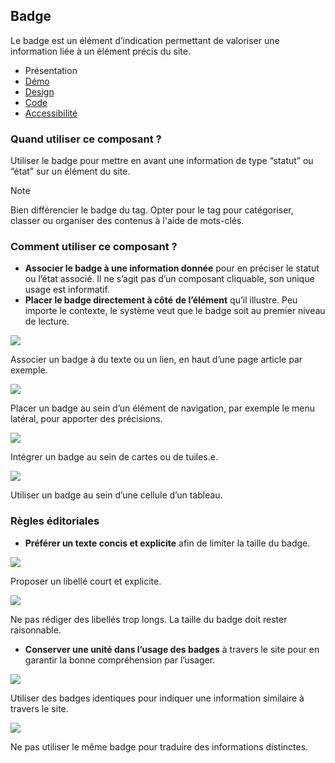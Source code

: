 
## Badge

Le badge est un élément d’indication permettant de valoriser une information liée à un élément précis du site.


- Présentation
- [Démo](./demo/index.md)
- [Design](./design/index.md)
- [Code](./code/index.md)
- [Accessibilité](./accessibility/index.md)



### Quand utiliser ce composant ?

Utiliser le badge pour mettre en avant une information de type “statut” ou “état” sur un élément du site.

> [!NOTE]
> Bien différencier le badge du tag. Opter pour le tag pour catégoriser, classer ou organiser des contenus à l'aide de mots-clés.

### Comment utiliser ce composant ?

- **Associer le badge à une information donnée** pour en préciser le statut ou l’état associé. Il ne s’agit pas d’un composant cliquable, son unique usage est informatif.
- **Placer le badge directement à côté** **de l’élément** qu’il illustre. Peu importe le contexte, le système veut que le badge soit au premier niveau de lecture.



![](./assets/_asset/use/do-1.png)

Associer un badge à du texte ou un lien, en haut d’une page article par exemple.



![](./assets/_asset/use/do-2.png)

Placer un badge au sein d’un élément de navigation, par exemple le menu latéral, pour apporter des précisions.





![](./assets/_asset/use/do-3.png)

Intégrer un badge au sein de cartes ou de tuiles.e.



![](./assets/_asset/use/do-4.png)

Utiliser un badge au sein d’une cellule d’un tableau.




### Règles éditoriales

- **Préférer un texte concis et explicite** afin de limiter la taille du badge.



![](./assets/_asset/edit/do-1.png)

Proposer un libellé court et explicite.



![](./assets/_asset/edit/dont-1.png)

Ne pas rédiger des libellés trop longs. La taille du badge doit rester raisonnable.




- **Conserver une unité dans l’usage des badges** à travers le site pour en garantir la bonne compréhension par l’usager.



![](./assets/_asset/edit/do-2.png)

Utiliser des badges identiques pour indiquer une information similaire à travers le site.



![](./assets/_asset/edit/dont-2.png)

Ne pas utiliser le même badge pour traduire des informations distinctes.


